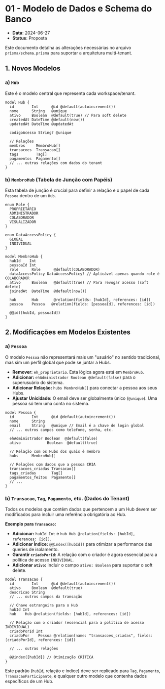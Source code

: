 # 01 - Modelo de Dados e Schema do Banco

- **Data:** 2024-06-27
- **Status:** Proposta

Este documento detalha as alterações necessárias no arquivo `prisma/schema.prisma` para suportar a arquitetura multi-tenant.

## 1. Novos Modelos

### a) `Hub`

Este é o modelo central que representa cada workspace/tenant.

```prisma
model Hub {
  id        Int      @id @default(autoincrement())
  nome      String   @unique
  ativo     Boolean  @default(true) // Para soft delete
  createdAt DateTime @default(now())
  updatedAt DateTime @updatedAt

  codigoAcesso String? @unique

  // Relações
  membros     MembroHub[]
  transacoes  Transacao[]
  tags        Tag[]
  pagamentos  Pagamento[]
  // ... outras relações com dados do tenant
}
```

### b) `MembroHub` (Tabela de Junção com Papéis)

Esta tabela de junção é crucial para definir a relação e o papel de cada `Pessoa` dentro de um `Hub`.

```prisma
enum Role {
  PROPRIETARIO
  ADMINISTRADOR
  COLABORADOR
  VISUALIZADOR
}

enum DataAccessPolicy {
  GLOBAL
  INDIVIDUAL
}

model MembroHub {
  hubId    Int
  pessoaId Int
  role      Role      @default(COLABORADOR)
  dataAccessPolicy DataAccessPolicy? // Aplicável apenas quando role é COLABORADOR
  ativo     Boolean   @default(true) // Para revogar acesso (soft delete)
  joinedAt  DateTime  @default(now())

  hub       Hub       @relation(fields: [hubId], references: [id])
  pessoa    Pessoa   @relation(fields: [pessoaId], references: [id])

  @@id([hubId, pessoaId])
}
```

## 2. Modificações em Modelos Existentes

### a) `Pessoa`

O modelo `Pessoa` não representará mais um "usuário" no sentido tradicional, mas sim um perfil global que pode se juntar a Hubs.

-   **Remover:** `eh_proprietario`. Esta lógica agora está em `MembroHub`.
-   **Adicionar:** `ehAdministrador Boolean @default(false)` para o superusuário do sistema.
-   **Adicionar Relação:** `hubs MembroHub[]` para conectar a pessoa aos seus Hubs.
-   **Ajustar Unicidade:** O email deve ser globalmente único (`@unique`). Uma pessoa só tem uma conta no sistema.

```prisma
model Pessoa {
  id        Int      @id @default(autoincrement())
  nome      String
  email     String   @unique // Email é a chave de login global
  // ... outros campos como telefone, senha, etc.

  ehAdministrador Boolean  @default(false)
  ativo            Boolean  @default(true)

  // Relação com os Hubs dos quais é membro
  hubs      MembroHub[]

  // Relações com dados que a pessoa CRIA
  transacoes_criadas Transacao[]
  tags_criadas       Tag[]
  pagamentos_feitos  Pagamento[]
  // ...
}
```

### b) `Transacao`, `Tag`, `Pagamento`, etc. (Dados do Tenant)

Todos os modelos que contêm dados que pertencem a um Hub devem ser modificados para incluir uma referência obrigatória ao Hub.

**Exemplo para `Transacao`:**

-   **Adicionar:** `hubId Int` e `hub Hub @relation(fields: [hubId], references: [id])`.
-   **Adicionar Índice:** `@@index([hubId])` para otimizar a performance das queries de isolamento.
-   **Garantir `criadoPorId`:** A relação com o criador é agora essencial para a política de acesso `INDIVIDUAL`.
-   **Adicionar `ativo`:** Incluir o campo `ativo: Boolean` para suportar o soft delete.

```prisma
model Transacao {
  id        Int      @id @default(autoincrement())
  ativo     Boolean  @default(true)
  descricao String
  // ... outros campos da transação

  // Chave estrangeira para o Hub
  hubId Int
  hub    Hub @relation(fields: [hubId], references: [id])

  // Relação com o criador (essencial para a política de acesso INDIVIDUAL)
  criadoPorId Int
  criadoPor    Pessoa @relation(name: "transacoes_criadas", fields: [criadoPorId], references: [id])
  
  // ... outras relações

  @@index([hubId]) // Otimização CRÍTICA
}
```

Este padrão (`hubId`, relação e índice) deve ser replicado para `Tag`, `Pagamento`, `TransacaoParticipante`, e qualquer outro modelo que contenha dados específicos de um Hub. 